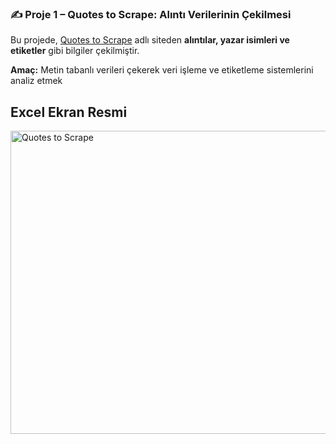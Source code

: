 ### ✍️ Proje 1 – Quotes to Scrape: Alıntı Verilerinin Çekilmesi

Bu projede, [Quotes to Scrape](https://quotes.toscrape.com/) adlı siteden **alıntılar, yazar isimleri ve etiketler** gibi bilgiler çekilmiştir.  

**Amaç:** Metin tabanlı verileri çekerek veri işleme ve etiketleme sistemlerini analiz etmek  

## Excel Ekran Resmi

<img width="1353" height="485" alt="Quotes to Scrape" src="https://github.com/user-attachments/assets/8e9c5113-f457-458a-9980-9e3f67eb30ce" />




